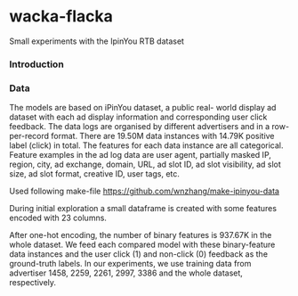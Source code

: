 # wacka-flacka
Small experiments with the IpinYou RTB dataset


### Introduction



### Data
The models are based on iPinYou dataset, a public real- world display ad dataset with each ad display information and corresponding user click feedback. The data logs are organised by different advertisers and in a row-per-record format. There are 19.50M data instances with 14.79K positive label (click) in total. The features for each data instance are all categorical. Feature examples in the ad log data are user agent, partially masked IP, region, city, ad exchange, domain, URL, ad slot ID, ad slot visibility, ad slot size, ad slot format, creative ID, user tags, etc. 

Used following make-file  https://github.com/wnzhang/make-ipinyou-data

During initial exploration a small dataframe is created with some features encoded with 23 columns. 

After one-hot encoding, the number of binary features is 937.67K in the whole dataset. We feed each compared model with these binary-feature data instances and the user click (1) and non-click (0) feedback as the ground-truth labels. In our experiments, we use training data from advertiser 1458, 2259, 2261, 2997, 3386 and the whole dataset, respectively.